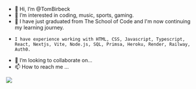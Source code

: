 - 👋 Hi, I’m @TomBirbeck
- 👀 I’m interested in coding, music, sports, gaming.
- 🌱 I have just graduated from The School of Code and I'm now continuing my learning journey.
-     I have experience working with HTML, CSS, Javascript, Typescript, React, Nextjs, Vite, Node.js, SQL, Primsa, Heroku, Render, Railway, Auth0. 
- 💞️ I’m looking to collaborate on...
- 📫 How to reach me ...
<img src="https://www.codewars.com/users/TomBirbeck/badges/large"/>

<!---
TomBirbeck/TomBirbeck is a ✨ special ✨ repository because its `README.md` (this file) appears on your GitHub profile.
You can click the Preview link to take a look at your changes.
--->

